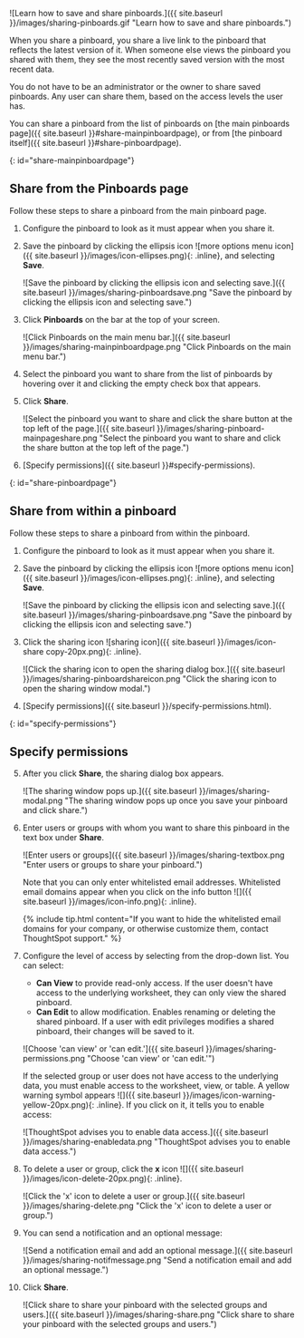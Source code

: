 ![Learn how to save and share pinboards.]({{ site.baseurl }}/images/sharing-pinboards.gif "Learn how to save and share pinboards.")

When you share a pinboard, you share a live link to the pinboard that reflects the latest version of it. When someone else views the pinboard you shared with them, they see the most recently saved version with the most recent data.

You do not have to be an administrator or the owner to share saved pinboards. Any user can share them, based on the access levels the user has.

You can share a pinboard from the list of pinboards on [the main pinboards page]({{ site.baseurl }}#share-mainpinboardpage), or from [the pinboard itself]({{ site.baseurl }}#share-pinboardpage).

{: id="share-mainpinboardpage"}
## Share from the Pinboards page
Follow these steps to share a pinboard from the main pinboard page.

1. Configure the pinboard to look as it must appear when you share it.

2. Save the pinboard by clicking the ellipsis icon ![more options menu icon]({{ site.baseurl }}/images/icon-ellipses.png){: .inline}, and selecting **Save**.

    ![Save the pinboard by clicking the ellipsis icon and selecting save.]({{ site.baseurl }}/images/sharing-pinboardsave.png "Save the pinboard by clicking the ellipsis icon and selecting save.")

3. Click **Pinboards** on the bar at the top of your screen.

    ![Click Pinboards on the main menu bar.]({{ site.baseurl }}/images/sharing-mainpinboardpage.png "Click Pinboards on the main menu bar.")

2. Select the pinboard you want to share from the list of pinboards by hovering over it and clicking the empty check box that appears.

3. Click **Share**.

    ![Select the pinboard you want to share and click the share button at the top left of the page.]({{ site.baseurl }}/images/sharing-pinboard-mainpageshare.png "Select the pinboard you want to share and click the share button at the top left of the page.")

6. [Specify permissions]({{ site.baseurl }}#specify-permissions).  

{: id="share-pinboardpage"}
## Share from within a pinboard
Follow these steps to share a pinboard from within the pinboard.

1. Configure the pinboard to look as it must appear when you share it.

2. Save the pinboard by clicking the ellipsis icon ![more options menu icon]({{ site.baseurl }}/images/icon-ellipses.png){: .inline}, and selecting **Save**.

    ![Save the pinboard by clicking the ellipsis icon and selecting save.]({{ site.baseurl }}/images/sharing-pinboardsave.png "Save the pinboard by clicking the ellipsis icon and selecting save.")

3. Click the sharing icon ![sharing icon]({{ site.baseurl }}/images/icon-share copy-20px.png){: .inline}.

    ![Click the sharing icon to open the sharing dialog box.]({{ site.baseurl }}/images/sharing-pinboardshareicon.png "Click the sharing icon to open the sharing window modal.")

5. [Specify permissions]({{ site.baseurl }}/specify-permissions.html).

{: id="specify-permissions"}
## Specify permissions
5. After you click **Share**, the sharing dialog box appears.

    ![The sharing window pops up.]({{ site.baseurl }}/images/sharing-modal.png "The sharing window pops up once you save your pinboard and click share.")

4. Enter users or groups with whom you want to share this pinboard in the text box under **Share**.

    ![Enter users or groups]({{ site.baseurl }}/images/sharing-textbox.png "Enter users or groups to share your pinboard.")

    Note that you can only enter whitelisted email addresses. Whitelisted email domains appear when you click on the info button ![]({{ site.baseurl }}/images/icon-info.png){: .inline}.

    {% include tip.html content="If you want to hide the whitelisted email domains for your company, or otherwise customize them, contact ThoughtSpot support." %}

5. Configure the level of access by selecting from the drop-down list. You can select:
    -   **Can View** to provide read-only access. If the user doesn't have access to the underlying worksheet, they can only view the shared pinboard.
    -   **Can Edit** to allow modification. Enables renaming or deleting the shared pinboard. If a user with edit privileges modifies a shared pinboard, their changes will be saved to it.

    ![Choose 'can view' or 'can edit.']({{ site.baseurl }}/images/sharing-permissions.png "Choose 'can view' or 'can edit.'")

    If the selected group or user does not have access to the underlying data, you must enable access to the worksheet, view, or table. A yellow warning symbol appears ![]({{ site.baseurl }}/images/icon-warning-yellow-20px.png){: .inline}. If you click on it, it tells you to enable access:

    ![ThoughtSpot advises you to enable data access.]({{ site.baseurl }}/images/sharing-enabledata.png "ThoughtSpot advises you to enable data access.")

6. To delete a user or group, click the **x** icon ![]({{ site.baseurl }}/images/icon-delete-20px.png){: .inline}.

    ![Click the 'x' icon to delete a user or group.]({{ site.baseurl }}/images/sharing-delete.png "Click the 'x' icon to delete a user or group.")

6. You can send a notification and an optional message:

    ![Send a notification email and add an optional message.]({{ site.baseurl }}/images/sharing-notifmessage.png "Send a notification email and add an optional message.")

6. Click **Share**.

    ![Click share to share your pinboard with the selected groups and users.]({{ site.baseurl }}/images/sharing-share.png "Click share to share your pinboard with the selected groups and users.")   
